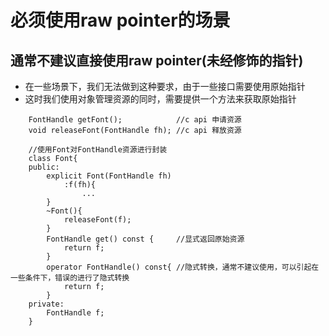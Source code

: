 # 必须使用raw pointer的场景
## 通常不建议直接使用raw pointer(未经修饰的指针)
- 在一些场景下，我们无法做到这种要求，由于一些接口需要使用原始指针
- 这时我们使用对象管理资源的同时，需要提供一个方法来获取原始指针
```
    FontHandle getFont();            //c api 申请资源
    void releaseFont(FontHandle fh); //c api 释放资源
    
    //使用Font对FontHandle资源进行封装
    class Font{
    public:
        explicit Font(FontHandle fh)
            :f(fh){
                ...
        }
        ~Font(){
            releaseFont(f);
        }
        FontHandle get() const {     //显式返回原始资源
            return f;
        }
        operator FontHandle() const{ //隐式转换，通常不建议使用，可以引起在一些条件下，错误的进行了隐式转换
            return f;
        }
    private:
        FontHandle f;
    }
```